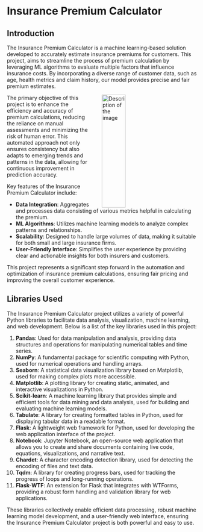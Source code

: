 # Insurance Premium Calculator

## Introduction

The Insurance Premium Calculator is a machine learning-based solution developed to accurately estimate insurance premiums for customers. This project, aims to streamline the process of premium calculation by leveraging ML algorithms to evaluate multiple factors that influence insurance costs. By incorporating a diverse range of customer data, such as age, health metrics and claim history, our model provides precise and fair premium estimates.

<div style="float: right; width: 50%; margin-left: 20px;">
  <img src="https://www.b4networks.ca/files/2020/07/insurance.jpeg" alt="Description of the image" style="height:300px;width: 50%;">
</div>

The primary objective of this project is to enhance the efficiency and accuracy of premium calculations, reducing the reliance on manual assessments and minimizing the risk of human error. This automated approach not only ensures consistency but also adapts to emerging trends and patterns in the data, allowing for continuous improvement in prediction accuracy.

Key features of the Insurance Premium Calculator include:

- **Data Integration**: Aggregates and processes data consisting of various metrics helpful in calculating the premium.
- **ML Algorithms**: Utilizes machine learning models to analyze complex patterns and relationships.
- **Scalability**: Designed to handle large volumes of data, making it suitable for both small and large insurance firms.
- **User-Friendly Interface**: Simplifies the user experience by providing clear and actionable insights for both insurers and customers.

This project represents a significant step forward in the automation and optimization of insurance premium calculations, ensuring fair pricing and improving the overall customer experience.


## Libraries Used

The Insurance Premium Calculator project utilizes a variety of powerful Python libraries to facilitate data analysis, visualization, machine learning, and web development. Below is a list of the key libraries used in this project:

1. **Pandas**: Used for data manipulation and analysis, providing data structures and operations for manipulating numerical tables and time series.
2. **NumPy**: A fundamental package for scientific computing with Python, used for numerical operations and handling arrays.
3. **Seaborn**: A statistical data visualization library based on Matplotlib, used for making complex plots more accessible.
4. **Matplotlib**: A plotting library for creating static, animated, and interactive visualizations in Python.
5. **Scikit-learn**: A machine learning library that provides simple and efficient tools for data mining and data analysis, used for building and evaluating machine learning models.
6. **Tabulate**: A library for creating formatted tables in Python, used for displaying tabular data in a readable format.
7. **Flask**: A lightweight web framework for Python, used for developing the web application interface of the project.
8. **Notebook**: Jupyter Notebook, an open-source web application that allows you to create and share documents containing live code, equations, visualizations, and narrative text.
9. **Chardet**: A character encoding detection library, used for detecting the encoding of files and text data.
10. **Tqdm**: A library for creating progress bars, used for tracking the progress of loops and long-running operations.
11. **Flask-WTF**: An extension for Flask that integrates with WTForms, providing a robust form handling and validation library for web applications.

These libraries collectively enable efficient data processing, robust machine learning model development, and a user-friendly web interface, ensuring the Insurance Premium Calculator project is both powerful and easy to use.
